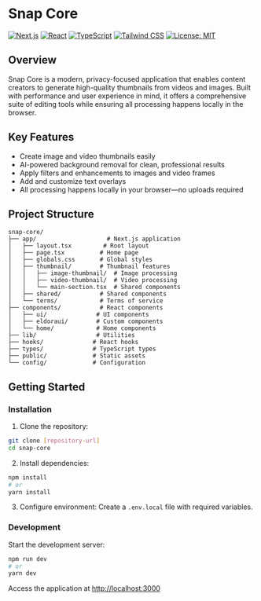 # Snap Core

[![Next.js](https://img.shields.io/badge/Next.js-15-black?style=for-the-badge&logo=next.js)](https://nextjs.org)
[![React](https://img.shields.io/badge/React-18-blue?style=for-the-badge&logo=react)](https://reactjs.org)
[![TypeScript](https://img.shields.io/badge/TypeScript-5-blue?style=for-the-badge&logo=typescript)](https://www.typescriptlang.org)
[![Tailwind CSS](https://img.shields.io/badge/Tailwind_CSS-3.4-purple?style=for-the-badge&logo=tailwind-css)](https://tailwindcss.com)
[![License: MIT](https://img.shields.io/badge/License-MIT-yellow.svg?style=for-the-badge)](LICENSE)

## Overview

Snap Core is a modern, privacy-focused application that enables content creators to generate high-quality thumbnails from videos and images. Built with performance and user experience in mind, it offers a comprehensive suite of editing tools while ensuring all processing happens locally in the browser.

## Key Features

- Create image and video thumbnails easily
- AI-powered background removal for clean, professional results
- Apply filters and enhancements to images and video frames
- Add and customize text overlays
- All processing happens locally in your browser—no uploads required

## Project Structure

```
snap-core/
├── app/                    # Next.js application
│   ├── layout.tsx         # Root layout
│   ├── page.tsx          # Home page
│   ├── globals.css       # Global styles
│   ├── thumbnail/        # Thumbnail features
│   │   ├── image-thumbnail/  # Image processing
│   │   ├── video-thumbnail/  # Video processing
│   │   └── main-section.tsx  # Shared components
│   ├── shared/           # Shared components
│   └── terms/            # Terms of service
├── components/           # React components
│   ├── ui/              # UI components
│   ├── eldoraui/        # Custom components
│   └── home/            # Home components
├── lib/                 # Utilities
├── hooks/              # React hooks
├── types/              # TypeScript types
├── public/             # Static assets
└── config/             # Configuration
```

## Getting Started

### Installation

1. Clone the repository:
```bash
git clone [repository-url]
cd snap-core
```

2. Install dependencies:
```bash
npm install
# or
yarn install
```

3. Configure environment:
Create a `.env.local` file with required variables.

### Development

Start the development server:
```bash
npm run dev
# or
yarn dev
```

Access the application at [http://localhost:3000](http://localhost:3000)
